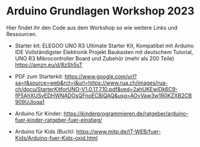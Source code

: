 # Arduino Grundlagen Workshop 2023

Hier findet ihr den Code aus dem Workshop so wie weitere Links und Ressourcen.

- Starter kit: 
 ELEGOO UNO R3 Ultimate Starter Kit, Kompatibel mit Arduino IDE Vollständigster Elektronik Projekt Baukasten mit deutschem Tutorial, UNO R3 Mikrocontroller Board und Zubehör (mehr als 200 Teile) https://amzn.eu/d/8zSh5sT

- PDF zum Starterkit:
 https://www.google.com/url?sa=t&source=web&rct=j&url=https://www.rua.ch/images/rua-ch/docu/StarterKitforUNO-V1.0.17.7.10.pdf&ved=2ahUKEwjDk6C9-fP5AhXUSvEDHWNADOsQFnoECBIQAQ&usg=AOvVaw3w1R0KZXB2CB909UJloqa1

- Arduino für Kinder: https://kinderprogrammieren.de/ratgeber/arduino-fuer-kinder-ratgeber-fuer-einstieg/

- Arduino für Kids (Buch): https://www.mitp.de/IT-WEB/fuer-Kids/Arduino-fuer-Kids-oxid.html
